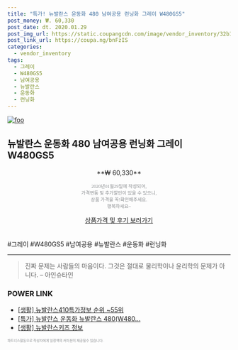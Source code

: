 ```yaml
--- 
title: "특가! 뉴발란스 운동화 480 남여공용 런닝화 그레이 W480GS5" 
post_money: ₩. 60,330 
post_date: dt. 2020.01.29 
post_img_url: https://static.coupangcdn.com/image/vendor_inventory/32b1/48af7240484ee54cbf10f44b163054de53ae98e9e44f5981cc174ab06153.jpg 
post_link_url: https://coupa.ng/bnFzIS 
categories: 
  - vendor_inventory 
tags: 
  - 그레이 
  - W480GS5 
  - 남여공용 
  - 뉴발란스 
  - 운동화 
  - 런닝화 
--- 
```

[![foo](https://static.coupangcdn.com/image/vendor_inventory/32b1/48af7240484ee54cbf10f44b163054de53ae98e9e44f5981cc174ab06153.jpg)](https://coupa.ng/bnFzIS) 

## 뉴발란스 운동화 480 남여공용 런닝화 그레이 W480GS5 
<p style="text-align: center;">**₩ 60,330**</p> 
<p style="text-align: center;"><span style="color: #898c8f; font-family: Georgia,Times,serif; font-size: 0.75em;">2020년01월29일에 작성되어, <br>가격변동 및 추가할인이 있을 수 있으니,<br> 상품 가격을 꼭!확인해주세요.<br>행복하세요~</span> 
</p>	 
<div markdown="0" style="text-align: center;"><a href="https://coupa.ng/bnFzIS" class="btn btn--success">상품가격 및 후기 보러가기</a></div> 
<br><br> 
  #그레이 #W480GS5 #남여공용 #뉴발란스 #운동화 #런닝화 
<hr> 

> 진짜 문제는 사람들의 마음이다. 그것은 절대로 물리학이나 윤리학의 문제가 아니다. – 아인슈타인 


### POWER LINK

* <a href="https://blog.naver.com/fasyy4321/221770932153" target="_blank"> [생활] 뉴발란스410특가정보 순위 ~55위</a>
* <a href="https://blog.naver.com/sakai111/221789421935" target="_blank">[특가] 뉴발란스 운동화 뉴발란스 480(W480...</a>
* <a href="https://blog.naver.com/santokki14/221764070433" target="_blank"> [생활] 뉴발란스키즈 정보 </a>

<span style="color: #898c8f; font-family: Georgia,Times,serif; font-size: 0.55em;">파트너스활동으로 작성자에게 일정액의 커미션이 제공될수 있습니다.</span> 
